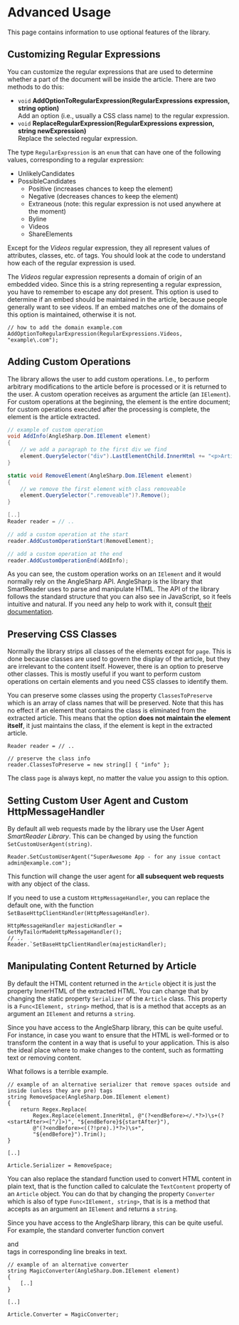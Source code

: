 # Advanced Usage

This page contains information to use optional features of the library.

## Customizing Regular Expressions

You can customize the regular expressions that are used to determine whether a part of the document will be inside the article. There are two methods to do this:

- `void` **AddOptionToRegularExpression(RegularExpressions expression, string option)**<br>Add an option (i.e., usually a CSS class name) to the regular expression. <br>
- `void` **ReplaceRegularExpression(RegularExpressions expression, string newExpression)**<br>Replace the selected regular expression. <br>

The type `RegularExpression` is an `enum` that can have one of the following values, corresponding to a regular expression:
- UnlikelyCandidates
- PossibleCandidates
  - Positive (increases chances to keep the element)
  - Negative (decreases chances to keep the element)
  - Extraneous (note: this regular expression is not used anywhere at the moment)
  - Byline
  - Videos
  - ShareElements

Except for the *Videos* regular expression, they all represent values of attributes, classes, etc. of tags. You should look at the code to understand how each of the regular expression is used.

The *Videos* regular expression represents a domain of origin of an embedded video. Since this is a string representing a regular expression, you have to remember to escape any dot present. This option is used to determine if an embed should be maintained in the article, because people generally want to see videos. If an embed matches one of the domains of this option is maintained, otherwise it is not.

```
// how to add the domain example.com
AddOptionToRegularExpression(RegularExpressions.Videos, "example\.com");
```

## Adding Custom Operations

The library allows the user to add custom operations. I.e., to perform arbitrary modifications to the article before is processed or it is returned to the user. A custom operation receives as argument the article (an `IElement`). For custom operations at the beginning, the element is the entire document; for custom operations executed after the processing is complete, the element is the article extracted.

```csharp
// example of custom operation
void AddInfo(AngleSharp.Dom.IElement element)
{       
    // we add a paragraph to the first div we find
	element.QuerySelector("div").LastElementChild.InnerHtml += "<p>Article parsed by SmartReader</p>";
}

static void RemoveElement(AngleSharp.Dom.IElement element)
{
    // we remove the first element with class removeable
    element.QuerySelector(".removeable")?.Remove();
}

[..]
Reader reader = // ..

// add a custom operation at the start
reader.AddCustomOperationStart(RemoveElement);

// add a custom operation at the end
reader.AddCustomOperationEnd(AddInfo);
```

As you can see, the custom operation works on an `IElement` and it would normally rely on the AngleSharp API. AngleSharp is the library that SmartReader uses to parse and manipulate HTML. The API of the library follows the standard structure that you can also see in JavaScript, so it feels intuitive and natural. If you need any help to work with it, consult [their documentation](https://github.com/AngleSharp/AngleSharp).

## Preserving CSS Classes

Normally the library strips all classes of the elements except for `page`. This is done because classes are used to govern the display of the article, but they are irrelevant to the content itself. However, there is an option to preserve other classes. This is mostly useful if you want to perform custom operations on certain elements and you need CSS classes to identify them.

You can preserve some classes using the property `ClassesToPreserve` which is an array of class names that will be preserved. Note that this has no effect if an element that contains the class is eliminated from the extracted article. This means that the option **does not maintain the element itself**, it just maintains the class, if the element is kept in the extracted article.

```
Reader reader = // ..

// preserve the class info
reader.ClassesToPreserve = new string[] { "info" };
```

The class `page` is always kept, no matter the value you assign to this option.

## Setting Custom User Agent and Custom HttpMessageHandler

By default all web requests made by the library use the User Agent *SmartReader Library*. This can be changed by using the function `SetCustomUserAgent(string)`.

```
Reader.SetCustomUserAgent("SuperAwesome App - for any issue contact admin@example.com");
```

This function will change the user agent for **all subsequent web requests** with any object of the class.

If you need to use a custom `HttpMessageHandler`, you can replace the default one, with the function `SetBaseHttpClientHandler(HttpMessageHandler)`.

```
HttpMessageHandler majesticHandler = GetMyTailorMadeHttpMessageHandler();
// ..
Reader.`SetBaseHttpClientHandler(majesticHandler);
```

## Manipulating Content Returned by Article 

By default the HTML content returned in the `Article` object it is just the property InnerHTML of the extracted HTML. You can change that by changing the static property `Serializer` of the `Article` class. This property is a `Func<IElement, string>` method, that is is a method that accepts as an argument an `IElement` and returns a `string`.

Since you have access to the AngleSharp library, this can be quite useful. For instance, in case you want to ensure that the HTML is well-formed or to transform the content in a way that is useful to your application. This is also the ideal place where to make changes to the content, such as formatting text or removing content.

What follows is a terrible example.

```
// example of an alternative serializer that remove spaces outside and inside (unless they are pre) tags
string RemoveSpace(AngleSharp.Dom.IElement element)
{
	return Regex.Replace(
		Regex.Replace(element.InnerHtml, @"(?<endBefore></.*?>)\s+(?<startAfter><[^/]>)", "${endBefore}${startAfter}"),
		@"(?<endBefore><((?!pre).)*?>)\s+",
		"${endBefore}").Trim();
}

[..]

Article.Serializer = RemoveSpace;
```

You can also replace the standard function used to convert HTML content in plain text, that is the function called to calculate the `TextContent` property of an `Article` object. You can do that by changing the property `Converter` which is also of type `Func<IElement, string>`, that is is a method that accepts as an argument an `IElement` and returns a `string`. 


Since you have access to the AngleSharp library, this can be quite useful. For example, the standard converter function convert <p> and <br> tags in corresponding line breaks in text.

```
// example of an alternative converter
string MagicConverter(AngleSharp.Dom.IElement element)
{
	[..]
}

[..]

Article.Converter = MagicConverter;
```